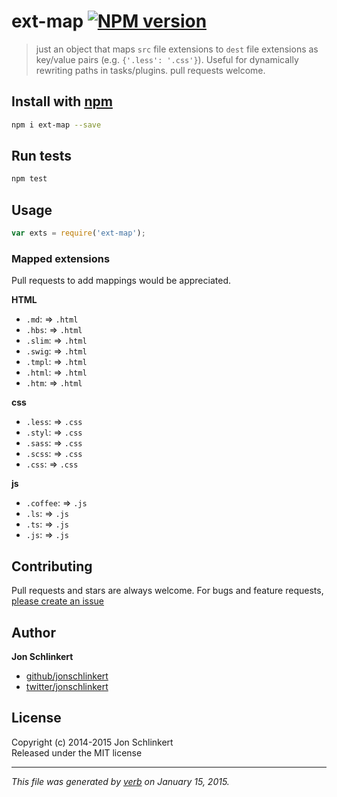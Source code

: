 # ext-map [![NPM version](https://badge.fury.io/js/ext-map.svg)](http://badge.fury.io/js/ext-map)

> just an object that maps `src` file extensions to `dest` file extensions as key/value pairs (e.g. `{'.less': '.css'}`). Useful for dynamically rewriting paths in tasks/plugins. pull requests welcome.

## Install with [npm](npmjs.org)

```bash
npm i ext-map --save
```

## Run tests

```bash
npm test
```

## Usage

```js
var exts = require('ext-map');
```

### Mapped extensions

Pull requests to add mappings would be appreciated.

**HTML**

- `.md`: => `.html`
- `.hbs`: => `.html`
- `.slim`: => `.html`
- `.swig`: => `.html`
- `.tmpl`: => `.html`
- `.html`: => `.html`
- `.htm`: => `.html`

**css**

- `.less`: => `.css`
- `.styl`: => `.css`
- `.sass`: => `.css`
- `.scss`: => `.css`
- `.css`: => `.css`

**js**

- `.coffee`: => `.js`
- `.ls`: => `.js`
- `.ts`: => `.js`
- `.js`: => `.js`


## Contributing
Pull requests and stars are always welcome. For bugs and feature requests, [please create an issue](https://github.com/jonschlinkert/ext-map/issues)

## Author

**Jon Schlinkert**
 
+ [github/jonschlinkert](https://github.com/jonschlinkert)
+ [twitter/jonschlinkert](http://twitter.com/jonschlinkert) 

## License
Copyright (c) 2014-2015 Jon Schlinkert  
Released under the MIT license

***

_This file was generated by [verb](https://github.com/assemble/verb) on January 15, 2015._